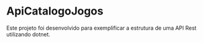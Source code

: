 # ApiCatalogoJogos
Este projeto foi desenvolvido para exemplificar a estrutura de uma API Rest utilizando dotnet.
